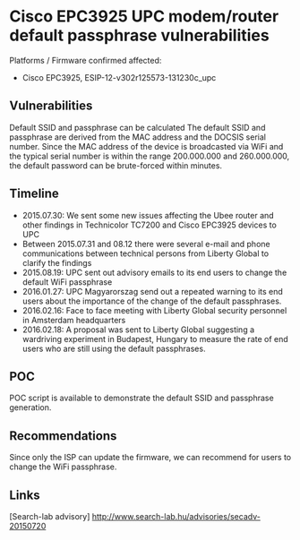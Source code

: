 # Cisco EPC3925 UPC modem/router default passphrase vulnerabilities #

Platforms / Firmware confirmed affected:
- Cisco EPC3925, ESIP-12-v302r125573-131230c_upc

## Vulnerabilities ##
Default SSID and passphrase can be calculated
The default SSID and passphrase are derived from the MAC address and the DOCSIS serial number. Since the MAC address of the device is broadcasted via WiFi and the typical serial number is within the range 200.000.000 and 260.000.000, the default password can be brute-forced within minutes.

## Timeline ##
- 2015.07.30: We sent some new issues affecting the Ubee router and other findings in Technicolor TC7200 and Cisco EPC3925 devices to UPC
- Between 2015.07.31 and 08.12 there were several e-mail and phone communications between technical persons from Liberty Global to clarify the findings
- 2015.08.19: UPC sent out advisory emails to its end users to change the default WiFi passphrase
- 2016.01.27: UPC Magyarorszag send out a repeated warning to its end users about the importance of the change of the default passphrases.
- 2016.02.16: Face to face meeting with Liberty Global security personnel in Amsterdam headquarters 
- 2016.02.18: A proposal was sent to Liberty Global suggesting a wardriving experiment in Budapest, Hungary to measure the rate of end users who are still using the default passphrases.

## POC ##
POC script is available to demonstrate the default SSID and passphrase generation.

## Recommendations ##
Since only the ISP can update the firmware, we can recommend for users to change the WiFi passphrase.

## Links ##
[Search-lab advisory] http://www.search-lab.hu/advisories/secadv-20150720
